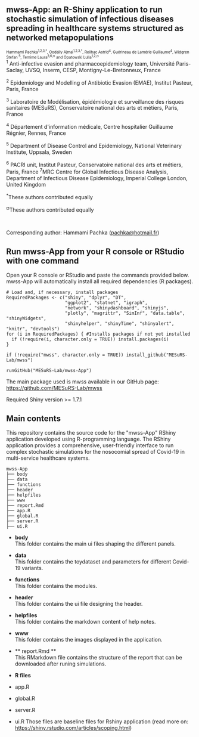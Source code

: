 ## mwss-App: an R-Shiny application to run stochastic simulation of infectious diseases spreading in healthcare systems structured as networked metapopulations

<font size="-2">
   Hammami Pachka<sup>1,2,3,*</sup>, Oodally Ajmal<sup>1,2,3,*</sup>, Reilhac Astrid<sup>4</sup>, Guérineau de Lamérie Guillaume<sup>4</sup>,  Widgren Stefan <sup>5</sup>,  Temime Laura<sup>3,6,¤</sup> and  Opatowski Lulla<sup>1,2,¤</sup></font>

<br>
<sup>1</sup> Anti-infective evasion and pharmacoepidemiology team, Université Paris-Saclay, UVSQ, Inserm, CESP,  Montigny-Le-Bretonneux, France

<sup>2</sup> Epidemiology and Modelling of Antibiotic Evasion (EMAE), Institut Pasteur, Paris, France

<sup>3</sup> Laboratoire de Modélisation,  épidémiologie et surveillance des risques sanitaires (MESuRS), Conservatoire national des arts et métiers, Paris, France

<sup>4</sup> Département d'information médicale, Centre hospitalier Guillaume Régnier, Rennes, France

<sup>5</sup> Department of Disease Control and Epidemiology, National Veterinary Institute, Uppsala, Sweden

<sup>6</sup> PACRI unit, Institut Pasteur, Conservatoire national des arts et métiers, Paris, France
<sup>7</sup>MRC Centre for Global Infectious Disease Analysis, Department of Infectious Disease Epidemiology, Imperial College London, United Kingdom

<sup>*</sup>These authors contributed equally

<sup>¤</sup>These authors contributed equally

</br>

Corresponding author: Hammami Pachka (pachka@hotmail.fr)

<!-- 
## Preprint
Preprint available at: <a href="" target="_blank"> doi: </a> 
-->

## Run mwss-App from your R console or RStudio with one command
Open your R console or RStudio and paste the commands provided below. 
mwss-App will automatically install all required dependencies (R packages).
````
# Load and, if necessary, install packages
RequiredPackages <- c("shiny", "dplyr", "DT",
                      "ggplot2", "statnet", "igraph",
                      "network", "shinydashboard", "shinyjs",
                      "plotly", "magrittr", "SimInf", "data.table", "shinyWidgets",
                      "shinyhelper", "shinyTime", "shinyalert", "knitr", "devtools")
for (i in RequiredPackages) { #Installs packages if not yet installed
  if (!require(i, character.only = TRUE)) install.packages(i)
}

if (!require("mwss", character.only = TRUE)) install_github("MESuRS-Lab/mwss")

runGitHub("MESuRS-Lab/mwss-App")

````
The main package used is mwss available in our GitHub page: https://github.com/MESuRS-Lab/mwss

Required Shiny version >= 1.7.1 

## Main contents

This repository contains the source code for the "mwss-App" RShiny application developed using R-programming language.
The RShiny application provides a comprehensive, user-friendly interface to run complex stochastic simulations for the nosocomial spread of Covid-19 in multi-service healthcare systems.

````
mwss-App
├── body
├── data
├── functions
├── header
├── helpfiles
├── www
├── report.Rmd
├── app.R
├── global.R
├── server.R
├── ui.R

````

- **body**
<br>  This folder contains the main ui files shaping the different panels.

- **data**
<br> This folder contains the toydataset and parameters for different Covid-19 variants.

- **functions**
<br> This folder contains the modules.

- **header**
<br> This folder contains the ui file designing the header.

- **helpfiles**
<br> This folder contains the markdown content of help notes.

- **www**
<br> This folder contains the images displayed in the application.

- ** report.Rmd **
<br> This RMarkdown file contains the structure of the report that can be downloaded after runing simulations.

- **R files**
 - app.R
 - global.R
 - server.R
 - ui.R
Those files are baseline files for Rshiny application (read more on: https://shiny.rstudio.com/articles/scoping.html)
